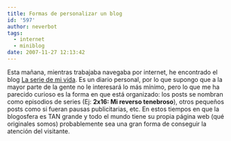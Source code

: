 ```yaml
---
title: Formas de personalizar un blog
id: '597'
author: neverbot
tags:
  - internet
  - miniblog
date: 2007-11-27 12:13:42
---
```


Esta mañana, mientras trabajaba navegaba por internet, he encontrado el blog [La serie de mi vida](http://laseriedemivida.wordpress.com/). Es un diario personal, por lo que supongo que a la mayor parte de la gente no le interesará lo más mínimo, pero lo que me ha parecido curioso es la forma en que está organizado: los posts se nombran como episodios de series (Ej: **2x16: Mi reverso tenebroso**), otros pequeños posts como si fueran pausas publicitarias, etc. En estos tiempos en que la blogosfera es TAN grande y todo el mundo tiene su propia página web (qué originales somos) probablemente sea una gran forma de conseguir la atención del visitante.